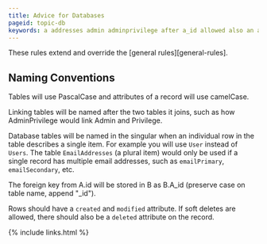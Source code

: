 ```yaml
---
title: Advice for Databases
pageid: topic-db
keywords: a addresses admin adminprivilege after a_id allowed also an and append are as attribute attributes b be camelcase case conventions created database deleted deletes describes email emailaddresses emailprimary emailsecondary etc example extend for foreign from general has have how id if in individual instead it item joins key link linking modified multiple name named naming of on only override pascalcase plural preserve privilege record row rows rules should single singular soft stored such table tables the there these two use used user users when will would you
---
```


These rules extend and override the [general rules][general-rules].


Naming Conventions
------------------

Tables will use PascalCase and attributes of a record will use camelCase.

Linking tables will be named after the two tables it joins, such as how AdminPrivilege would link Admin and Privilege.

Database tables will be named in the singular when an individual row in the table describes a single item.  For example you will use `User` instead of `Users`.  The table `EmailAddresses` (a plural item) would only be used if a single record has multiple email addresses, such as `emailPrimary`, `emailSecondary`, etc.

The foreign key from A.id will be stored in B as B.A_id (preserve case on table name, append "_id").

Rows should have a `created` and `modified` attribute.  If soft deletes are allowed, there should also be a `deleted` attribute on the record.


{% include links.html %}
